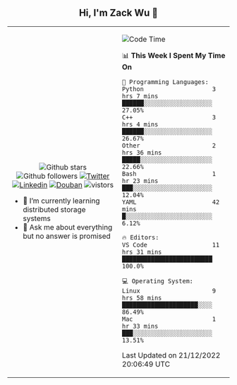 <h2 align="center"> Hi, I'm Zack Wu 👋 </h2>

<table>
    <tr>
        <td valign="center" width="50%">
            <p align="center">
              <img src="https://img.shields.io/github/stars/izackwu?style=social" alt="Github stars" />
              <img src="https://img.shields.io/github/followers/izackwu?style=social" alt="Github followers" />
              <a href="https://twitter.com/_zackwu"><img src="https://img.shields.io/badge/@__zackwu-1DA1F2?style=flat&logo=Twitter&logoColor=white" alt="Twitter"/></a>
              <a href="https://www.linkedin.com/in/izackwu/?locale=en_US"><img src="https://img.shields.io/badge/@izackwu-0073b1?style=flat&logo=LinkedIn&logoColor=white" alt="Linkedin" /></a>
              <a href="https://www.douban.com/people/keith1"><img src="https://img.shields.io/badge/@keith1-007722?style=flat&logo=Douban&logoColor=white" alt="Douban" /></a>
              <img src="https://visitor-badge.glitch.me/badge?page_id=keithnull" alt="vistors" />
            </p>
            <ul>
                <li>🌱 I’m currently learning distributed storage systems</li>
                <li>💬 Ask me about everything but no answer is promised</li>
            </ul>
        </td>
       <td valign="top" width="50%">
    
<!--START_SECTION:waka-->
![Code Time](http://img.shields.io/badge/Code%20Time-2%2C202%20hrs%2059%20mins-blue)

📊 **This Week I Spent My Time On** 

```text
💬 Programming Languages: 
Python                   3 hrs 7 mins        ██████░░░░░░░░░░░░░░░░░░░   27.05% 
C++                      3 hrs 4 mins        ██████░░░░░░░░░░░░░░░░░░░   26.67% 
Other                    2 hrs 36 mins       █████░░░░░░░░░░░░░░░░░░░░   22.66% 
Bash                     1 hr 23 mins        ███░░░░░░░░░░░░░░░░░░░░░░   12.04% 
YAML                     42 mins             █░░░░░░░░░░░░░░░░░░░░░░░░   6.12%

🔥 Editors: 
VS Code                  11 hrs 31 mins      █████████████████████████   100.0%

💻 Operating System: 
Linux                    9 hrs 58 mins       █████████████████████░░░░   86.49% 
Mac                      1 hr 33 mins        ███░░░░░░░░░░░░░░░░░░░░░░   13.51%

```


 Last Updated on 21/12/2022 20:06:49 UTC
<!--END_SECTION:waka-->
</td></tr>
</table>


